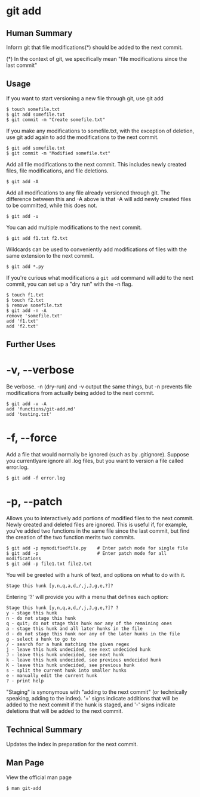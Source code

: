 git add
=======

Human Summary
-------------
Inform git that file modifications(*) should be added to the next commit.

(*) In the context of git, we specifically mean "file modifications since the
last commit"


Usage
-----

If you want to start versioning a new file through git, use git add 

    $ touch somefile.txt
    $ git add somefile.txt
    $ git commit -m "Create somefile.txt"

If you make any modifications to somefile.txt, with the exception of deletion,
use git add again to add the modifications to the next commit.

    $ git add somefile.txt
    $ git commit -m "Modified somefile.txt"

Add all file modifications to the next commit. This includes newly created
files, file modifications, and file deletions.

    $ git add -A

Add all modifications to any file already versioned through git. The difference
between this and -A above is that -A will add newly created files to be
committed, while this does not.

    $ git add -u

You can add multiple modifications to the next commit.

    $ git add f1.txt f2.txt

Wildcards can be used to conveniently add modifications of files with the same
extension to the next commit.

    $ git add *.py

If you're curious what modifications a `git add` command will add to the next
commit, you can set up a "dry run" with the -n flag.

    $ touch f1.txt
    $ touch f2.txt
    $ remove somefile.txt
    $ git add -n -A
    remove 'somefile.txt'
    add 'f1.txt'
    add 'f2.txt'
    

Further Uses
------------

# -v, --verbose

Be verbose. -n (dry-run) and -v output the same things, but -n prevents file
modifications from actually being added to the next commit.

    $ git add -v -A
    add 'functions/git-add.md'
    add 'testing.txt'

# -f, --force

Add a file that would normally be ignored (such as by .gitignore). Suppose you
currentlyare ignore all .log files, but you want to version a file called
error.log.

    $ git add -f error.log

# -p, --patch

Allows you to interactively add portions of modified files to the next commit.
Newly created and deleted files are ignored. This is useful if, for example,
you've added two functions in the same file since the last commit, but find the
creation of the two function merits two commits.

    $ git add -p mymodifiedfile.py    # Enter patch mode for single file
    $ git add -p                      # Enter patch mode for all modifications
    $ git add -p file1.txt file2.txt  
    
You will be greeted with a hunk of text, and options on what to do with it.

    Stage this hunk [y,n,q,a,d,/,j,J,g,e,?]?

Entering '?' will provide you with a menu that defines each option:

    Stage this hunk [y,n,q,a,d,/,j,J,g,e,?]? ?
    y - stage this hunk
    n - do not stage this hunk
    q - quit; do not stage this hunk nor any of the remaining ones
    a - stage this hunk and all later hunks in the file
    d - do not stage this hunk nor any of the later hunks in the file
    g - select a hunk to go to
    / - search for a hunk matching the given regex
    j - leave this hunk undecided, see next undecided hunk
    J - leave this hunk undecided, see next hunk
    k - leave this hunk undecided, see previous undecided hunk
    K - leave this hunk undecided, see previous hunk
    s - split the current hunk into smaller hunks
    e - manually edit the current hunk
    ? - print help


"Staging" is synonymous with "adding to the next commit" (or technically
speaking, adding to the index). '+' signs indicate additions that will be added
to the next commit if the hunk is staged, and '-' signs indicate deletions that
will be added to the next commit.

Technical Summary
-----------------
Updates the index in preparation for the next commit.

Man Page
--------

View the official man page
    
    $ man git-add
